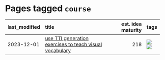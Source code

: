 # Pages tagged `course`

|last_modified|title|est. idea maturity|tags
|:---|:---|---:|:---|
|2023-12-01|[use TTI generation exercises to teach visual vocabulary](../tti-for-visual-vocab.md)|218|[![](https://img.shields.io/badge/tag-course-c9145c)](../tags/course.md) [![](https://img.shields.io/badge/tag-education-869cae)](../tags/education.md)|